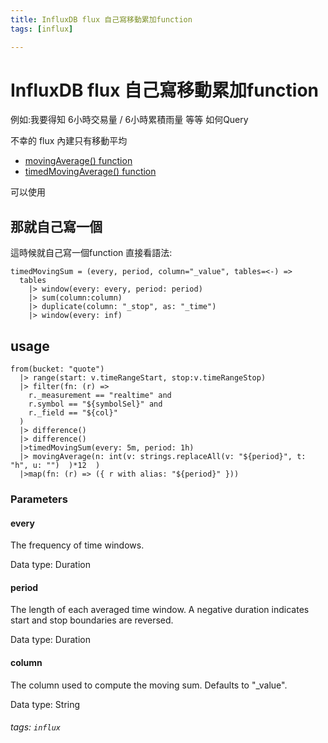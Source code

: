 ```yaml
---
title: InfluxDB flux 自己寫移動累加function
tags: [influx]

---
```


# InfluxDB flux 自己寫移動累加function

例如:我要得知 6小時交易量 / 6小時累積雨量 等等 如何Query

不幸的 flux 內建只有移動平均

* [movingAverage() function](https://docs.influxdata.com/influxdb/cloud/reference/flux/stdlib/built-in/transformations/movingaverage/)
* [timedMovingAverage() function]([https://docs.influxdata.com/influxdb/cloud/reference/flux/stdlib/built-in/transformations/movingaverage/](https://docs.influxdata.com/influxdb/cloud/reference/flux/stdlib/built-in/transformations/timedmovingaverage/))

可以使用

## 那就自己寫一個

這時候就自己寫一個function
直接看語法:

```javascript=
timedMovingSum = (every, period, column="_value", tables=<-) =>
  tables
    |> window(every: every, period: period)
    |> sum(column:column)
    |> duplicate(column: "_stop", as: "_time")
    |> window(every: inf)
```

## usage

```javascript=
from(bucket: "quote")
  |> range(start: v.timeRangeStart, stop:v.timeRangeStop)
  |> filter(fn: (r) =>
    r._measurement == "realtime" and
    r.symbol == "${symbolSel}" and
    r._field == "${col}"
  )
  |> difference()
  |> difference()
  |>timedMovingSum(every: 5m, period: 1h)
  |> movingAverage(n: int(v: strings.replaceAll(v: "${period}", t: "h", u: "")  )*12  )
  |>map(fn: (r) => ({ r with alias: "${period}" }))   
```

### Parameters

#### every
The frequency of time windows.

Data type: Duration

#### period
The length of each averaged time window. A negative duration indicates start and stop boundaries are reversed.

Data type: Duration

#### column
The column used to compute the moving sum. Defaults to "_value".

Data type: String


###### tags: `influx`